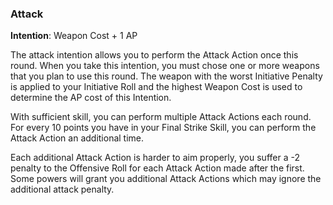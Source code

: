 ### Attack
**Intention**: Weapon Cost + 1 AP

The attack intention allows you to perform the Attack Action once this round. When you take this intention, you must chose one or more weapons that you plan to use this round. The weapon with the worst Initiative Penalty is applied to your Initiative Roll and the highest Weapon Cost is used to determine the AP cost of this Intention.

With sufficient skill, you can perform multiple Attack Actions each round. For every 10 points you have in your Final Strike Skill, you can perform the Attack Action an additional time. 

Each additional Attack Action is harder to aim properly, you suffer a -2 penalty to the Offensive Roll for each Attack Action made after the first. Some powers will grant you additional Attack Actions which may ignore the additional attack penalty.
